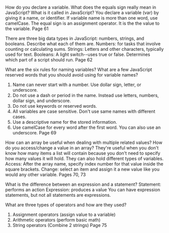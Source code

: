 How do you declare a variable. What does the equals sign really mean in JavaScript? What is it called in JavaScript?
You declare a variable (var) by giving it a name, or identifier. If variable name is more than one word, use camelCase.
The equal sign is an assignment operator. It is the the value to the variable.
Page 61

There are three big data types in JavaScript: numbers, strings, and booleans. Describe what each of them are.
Numbers: for tasks that involve counting or calculating sums.
Strings: Letters and other characters, typically used for text.
Booleans: A light switch--uses true or false. Determines which part of a script should run.
Page 62

What are the six rules for naming variables? What are a few JavaScript reserved words that you should avoid using for variable names?
1. Name can never start with a number. Use dollar sign, letter, or underscore.
2. Do not use a dash or period in the name. Instead use letters, numbers, dollar sign, and underscore.
3. Do not use keywords or reserved words.
4. All variables are case sensitive. Don't use same names with different cases.
5. Use a descriptive name for the stored information.
6. Use camelCase for every word after the first word. You can also use an underscore.
Page 69

How can an array be useful when dealing with multiple related values? How do you access/change a value in an array?
They're useful when you don't know how many items a list will contain because you don't need to specify how many values it
will hold. They can also hold different types of variables.
Access: After the array name, specify index number for that value inside the square brackets.
Change: select an item and assign it a new value like you would any other variable.
Pages 70, 73

What is the difference between an expression and a statement?
Statement: performs an action
Expression: produces a value
You can have expression statements, but not all statements are expressions.

What are three types of operators and how are they used?
1. Assignment operators (assign value to a variable)
2. Arithmetic operators (perform basic math)
3. String operators (Combine 2 strings)
Page 75
